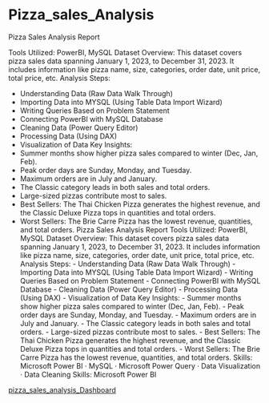 # Pizza_sales_Analysis

Pizza Sales Analysis Report

Tools Utilized: PowerBI, MySQL
Dataset Overview: This dataset covers pizza sales data spanning January 1, 2023, to December 31, 2023. It includes information like pizza name, size, categories, order date, unit price, total price, etc.
        Analysis Steps:
- Understanding Data (Raw Data Walk Through)
- Importing Data into MYSQL (Using Table Data Import Wizard)
- Writing Queries Based on Problem Statement
- Connecting PowerBI with MySQL Database
- Cleaning Data (Power Query Editor)
- Processing Data (Using DAX)
- Visualization of Data
        Key Insights:
- Summer months show higher pizza sales compared to winter (Dec, Jan, Feb).
- Peak order days are Sunday, Monday, and Tuesday.
- Maximum orders are in July and January.
- The Classic category leads in both sales and total orders.
- Large-sized pizzas contribute most to sales.
- Best Sellers: The Thai Chicken Pizza generates the highest revenue, and the Classic Deluxe Pizza tops in quantities and total orders.
- Worst Sellers: The Brie Carre Pizza has the lowest revenue, quantities, and total orders.
Pizza Sales Analysis Report Tools Utilized: PowerBI, MySQL Dataset Overview: This dataset covers pizza sales data spanning January 1, 2023, to December 31, 2023. It includes information like pizza name, size, categories, order date, unit price, total price, etc. Analysis Steps: - Understanding Data (Raw Data Walk Through) - Importing Data into MYSQL (Using Table Data Import Wizard) - Writing Queries Based on Problem Statement - Connecting PowerBI with MySQL Database - Cleaning Data (Power Query Editor) - Processing Data (Using DAX) - Visualization of Data Key Insights: - Summer months show higher pizza sales compared to winter (Dec, Jan, Feb). - Peak order days are Sunday, Monday, and Tuesday. - Maximum orders are in July and January. - The Classic category leads in both sales and total orders. - Large-sized pizzas contribute most to sales. - Best Sellers: The Thai Chicken Pizza generates the highest revenue, and the Classic Deluxe Pizza tops in quantities and total orders. - Worst Sellers: The Brie Carre Pizza has the lowest revenue, quantities, and total orders.
Skills: Microsoft Power BI · MySQL · Microsoft Power Query · Data Visualization · Data Cleaning
Skills: Microsoft Power BI

[pizza_sales_analysis_Dashboard](https://drive.google.com/file/d/161R3QuOXis2kmjfRCHTyP1HgGNwd7jdE/view?usp=drive_link)
